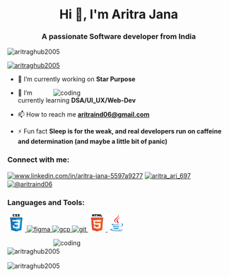 <h1 align="center">Hi 👋, I'm Aritra Jana</h1>
<h3 align="center">A passionate Software developer from India</h3>


<p align="left"> <img src="https://komarev.com/ghpvc/?username=aritraghub2005&label=Profile%20views&color=0e75b6&style=flat" alt="aritraghub2005" /> </p>

<p align="left"> <a href="https://github.com/ryo-ma/github-profile-trophy"><img src="https://github-profile-trophy.vercel.app/?username=aritraghub2005" alt="aritraghub2005" /></a> </p>

- 🔭 I’m currently working on **Star Purpose**
<img align="right" alt="coding" width="400" src="https://i.pinimg.com/originals/81/17/8b/81178b47a8598f0c81c4799f2cdd4057.gif">


- 🌱 I’m currently learning **DSA/UI_UX/Web-Dev**

- 📫 How to reach me **aritraind06@gmail.com**

- ⚡ Fun fact **Sleep is for the weak, and real developers run on caffeine and determination (and maybe a little bit of panic)**

<h3 align="left">Connect with me:</h3>

<p align="left">
<a href="https://linkedin.com/in/www.linkedin.com/in/aritra-jana-5597a9277" target="blank"><img align="center" src="https://raw.githubusercontent.com/rahuldkjain/github-profile-readme-generator/master/src/images/icons/Social/linked-in-alt.svg" alt="www.linkedin.com/in/aritra-jana-5597a9277" height="30" width="40" /></a>
<a href="https://instagram.com/aritra_ari_697" target="blank"><img align="center" src="https://raw.githubusercontent.com/rahuldkjain/github-profile-readme-generator/master/src/images/icons/Social/instagram.svg" alt="aritra_ari_697" height="30" width="40" /></a>
<a href="https://www.hackerrank.com/@aritraind06" target="blank"><img align="center" src="https://raw.githubusercontent.com/rahuldkjain/github-profile-readme-generator/master/src/images/icons/Social/hackerrank.svg" alt="@aritraind06" height="30" width="40" /></a>
</p>

<h3 align="left">Languages and Tools:</h3>


<p align="left"> <a href="https://www.w3schools.com/css/" target="_blank" rel="noreferrer"> <img src="https://raw.githubusercontent.com/devicons/devicon/master/icons/css3/css3-original-wordmark.svg" alt="css3" width="40" height="40"/> </a> <a href="https://www.figma.com/" target="_blank" rel="noreferrer"> <img src="https://www.vectorlogo.zone/logos/figma/figma-icon.svg" alt="figma" width="40" height="40"/> </a> <a href="https://cloud.google.com" target="_blank" rel="noreferrer"> <img src="https://www.vectorlogo.zone/logos/google_cloud/google_cloud-icon.svg" alt="gcp" width="40" height="40"/> </a> <a href="https://git-scm.com/" target="_blank" rel="noreferrer"> <img src="https://www.vectorlogo.zone/logos/git-scm/git-scm-icon.svg" alt="git" width="40" height="40"/> </a> <a href="https://www.w3.org/html/" target="_blank" rel="noreferrer"> <img src="https://raw.githubusercontent.com/devicons/devicon/master/icons/html5/html5-original-wordmark.svg" alt="html5" width="40" height="40"/> </a> <a href="https://www.java.com" target="_blank" rel="noreferrer"> <img src="https://raw.githubusercontent.com/devicons/devicon/master/icons/java/java-original.svg" alt="java" width="40" height="40"/> </a> </p>
<img align="right" alt="coding" width="400" src="https://gifdb.com/images/high/coding-skills-loading-dk68v8z0hevjpuiv.gif">

<p><img align="center" src="https://github-readme-stats.vercel.app/api/top-langs?username=aritraghub2005&show_icons=true&locale=en&layout=compact" alt="aritraghub2005" /></p>

<p><img align="center" src="https://github-readme-streak-stats.herokuapp.com/?user=aritraghub2005&" alt="aritraghub2005" /></p>
